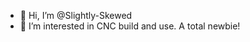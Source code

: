 - 👋 Hi, I’m @Slightly-Skewed
- 👀 I’m interested in CNC build and use. A total newbie!

<!---
Slightly-Skewed/Slightly-Skewed is a ✨ special ✨ repository because its `README.md` (this file) appears on your GitHub profile.
You can click the Preview link to take a look at your changes.
--->
